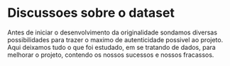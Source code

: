 # Discussoes sobre o dataset

Antes de iniciar o desenvolvimento da originalidade sondamos diversas possibilidades para trazer o maximo de autenticidade possivel ao projeto.
Aqui deixamos tudo o que foi estudado, em se tratando de dados, para melhorar o projeto, contendo os nossos sucessos e nossos fracassos.

